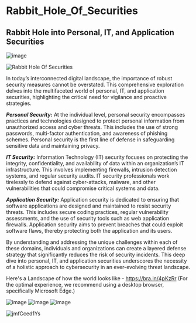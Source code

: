 # Rabbit_Hole_Of_Securities
## Rabbit Hole into Personal, IT, and Application Securities

![image](https://github.com/user-attachments/assets/1503f5f4-986d-43d9-9142-25decaddb991)

![Rabbit Hole Of Securities](https://github.com/user-attachments/assets/9ced6a44-891b-4cae-83d8-8e3f797c2eb3)

In today’s interconnected digital landscape, the importance of robust security measures cannot be overstated. This comprehensive exploration delves into the multifaceted world of personal, IT, and application securities, highlighting the critical need for vigilance and proactive strategies.

***Personal Security:*** At the individual level, personal security encompasses practices and technologies designed to protect personal information from unauthorized access and cyber threats. This includes the use of strong passwords, multi-factor authentication, and awareness of phishing schemes. Personal security is the first line of defense in safeguarding sensitive data and maintaining privacy.

***IT Security:*** Information Technology (IT) security focuses on protecting the integrity, confidentiality, and availability of data within an organization’s IT infrastructure. This involves implementing firewalls, intrusion detection systems, and regular security audits. IT security professionals work tirelessly to defend against cyber-attacks, malware, and other vulnerabilities that could compromise critical systems and data.

***Application Security:*** Application security is dedicated to ensuring that software applications are designed and maintained to resist security threats. This includes secure coding practices, regular vulnerability assessments, and the use of security tools such as web application firewalls. Application security aims to prevent breaches that could exploit software flaws, thereby protecting both the application and its users.

By understanding and addressing the unique challenges within each of these domains, individuals and organizations can create a layered defense strategy that significantly reduces the risk of security incidents. This deep dive into personal, IT, and application securities underscores the necessity of a holistic approach to cybersecurity in an ever-evolving threat landscape.

Here's a Landscape of how the world looks like - https://bra.in/4pKzRr (For the optimal experience, we recommend using a desktop browser, specifically Microsoft Edge.)

![image](https://github.com/user-attachments/assets/d3dbc88b-161c-4f71-9459-0a9b6959ca7d)
![image](https://github.com/user-attachments/assets/4bb091d0-b686-4aed-8cf7-be666ae7ae91)
![image](https://github.com/user-attachments/assets/a5821f3f-73e3-4faa-a11a-8af7ff442840)

![jmfCced1Ys](https://github.com/user-attachments/assets/9938ff81-c780-4612-b22b-a553c8b2465a)
